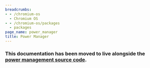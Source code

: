```yaml
---
breadcrumbs:
- - /chromium-os
  - Chromium OS
- - /chromium-os/packages
  - packages
page_name: power_manager
title: Power Manager
---
```


### This documentation has been moved to live alongside the [power management source code](https://chromium.googlesource.com/chromiumos/platform2/+/master/power_manager/README.md).